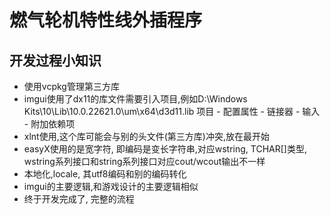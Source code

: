 # 燃气轮机特性线外插程序



## 开发过程小知识
- 使用vcpkg管理第三方库
- imgui使用了dx11的库文件需要引入项目,例如D:\Windows Kits\10\Lib\10.0.22621.0\um\x64\d3d11.lib		项目 - 配置属性 - 链接器 - 输入 - 附加依赖项
- xlnt使用,这个库可能会与别的头文件(第三方库)冲突,放在最开始
- easyX使用的是宽字符, 即编码是变长字符串,对应wstring, TCHAR[]类型, wstring系列接口和string系列接口对应cout/wcout输出不一样
- 本地化,locale, 其utf8编码和别的编码转化
- imgui的主要逻辑,和游戏设计的主要逻辑相似
- 终于开发完成了, 完整的流程


